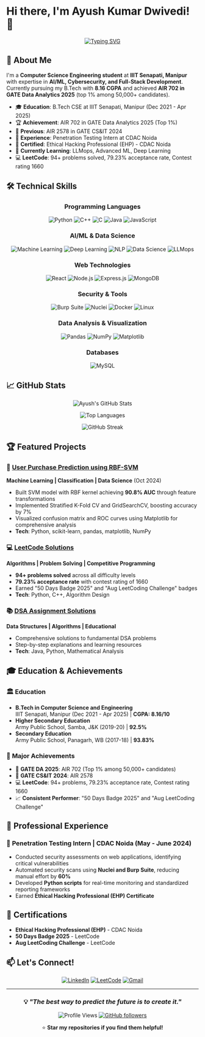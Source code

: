 # Hi there, I'm Ayush Kumar Dwivedi! 👋

<div align="center">
  
[![Typing SVG](https://readme-typing-svg.herokuapp.com?font=Fira+Code&weight=500&size=22&pause=1000&color=36BCF7&center=true&vCenter=true&width=700&lines=Computer+Science+Engineer+💻;AI%2FML+Enthusiast+🤖;Cybersecurity+Professional+🔐;GATE+DA'25+AIR+702+🎯;Problem+Solver+💡;Always+Learning+📚)](https://git.io/typing-svg)

</div>

## 🚀 About Me

I'm a **Computer Science Engineering student** at **IIIT Senapati, Manipur** with expertise in **AI/ML, Cybersecurity, and Full-Stack Development**. Currently pursuing my B.Tech with **8.16 CGPA** and achieved **AIR 702 in GATE Data Analytics 2025** (top 1% among 50,000+ candidates).

- 🎓 **Education**: B.Tech CSE at IIIT Senapati, Manipur (Dec 2021 - Apr 2025)
- 🏆 **Achievement**: AIR 702 in GATE Data Analytics 2025 (Top 1%)  
- 🥇 **Previous**: AIR 2578 in GATE CS&IT 2024
- 💼 **Experience**: Penetration Testing Intern at CDAC Noida
- 🔐 **Certified**: Ethical Hacking Professional (EHP) - CDAC Noida
- 🌱 **Currently Learning**: LLMops, Advanced ML, Deep Learning
- 💻 **LeetCode**: 94+ problems solved, 79.23% acceptance rate, Contest rating 1660

## 🛠️ Technical Skills

<div align="center">

### Programming Languages
![Python](https://img.shields.io/badge/Python-3776AB?style=for-the-badge&logo=python&logoColor=white)
![C++](https://img.shields.io/badge/C++-00599C?style=for-the-badge&logo=cplusplus&logoColor=white)
![C](https://img.shields.io/badge/C-A8B9CC?style=for-the-badge&logo=c&logoColor=black)
![Java](https://img.shields.io/badge/Java-ED8B00?style=for-the-badge&logo=java&logoColor=white)
![JavaScript](https://img.shields.io/badge/JavaScript-F7DF1E?style=for-the-badge&logo=javascript&logoColor=black)

### AI/ML & Data Science
![Machine Learning](https://img.shields.io/badge/Machine_Learning-FF6F00?style=for-the-badge&logo=tensorflow&logoColor=white)
![Deep Learning](https://img.shields.io/badge/Deep_Learning-FF6F00?style=for-the-badge&logo=pytorch&logoColor=white)
![NLP](https://img.shields.io/badge/NLP-4285F4?style=for-the-badge&logo=google&logoColor=white)
![Data Science](https://img.shields.io/badge/Data_Science-3776AB?style=for-the-badge&logo=python&logoColor=white)
![LLMops](https://img.shields.io/badge/LLMops-000000?style=for-the-badge&logo=openai&logoColor=white)

### Web Technologies
![React](https://img.shields.io/badge/React-61DAFB?style=for-the-badge&logo=react&logoColor=black)
![Node.js](https://img.shields.io/badge/Node.js-339933?style=for-the-badge&logo=nodedotjs&logoColor=white)
![Express.js](https://img.shields.io/badge/Express.js-000000?style=for-the-badge&logo=express&logoColor=white)
![MongoDB](https://img.shields.io/badge/MongoDB-47A248?style=for-the-badge&logo=mongodb&logoColor=white)

### Security & Tools
![Burp Suite](https://img.shields.io/badge/Burp_Suite-FF6633?style=for-the-badge&logo=burpsuite&logoColor=white)
![Nuclei](https://img.shields.io/badge/Nuclei-000000?style=for-the-badge&logo=nuclei&logoColor=white)
![Docker](https://img.shields.io/badge/Docker-2496ED?style=for-the-badge&logo=docker&logoColor=white)
![Linux](https://img.shields.io/badge/Linux-FCC624?style=for-the-badge&logo=linux&logoColor=black)

### Data Analysis & Visualization
![Pandas](https://img.shields.io/badge/Pandas-150458?style=for-the-badge&logo=pandas&logoColor=white)
![NumPy](https://img.shields.io/badge/NumPy-013243?style=for-the-badge&logo=numpy&logoColor=white)
![Matplotlib](https://img.shields.io/badge/Matplotlib-11557c?style=for-the-badge&logo=python&logoColor=white)

### Databases
![MySQL](https://img.shields.io/badge/MySQL-4479A1?style=for-the-badge&logo=mysql&logoColor=white)

</div>

## 📈 GitHub Stats

<div align="center">
  
![Ayush's GitHub Stats](https://github-readme-stats.vercel.app/api?username=AyushDwi&show_icons=true&theme=tokyonight&hide_border=true&count_private=true)

![Top Languages](https://github-readme-stats.vercel.app/api/top-langs/?username=AyushDwi&layout=compact&theme=tokyonight&hide_border=true)

</div>

<div align="center">

![GitHub Streak](https://streak-stats.demolab.com/?user=AyushDwi&theme=tokyonight&hide_border=true)

</div>

## 🏆 Featured Projects

### 🧠 [User Purchase Prediction using RBF-SVM](https://github.com/AyushDwi/Using-RBF-kernel-in-SVM-for-user-prediction-)
**Machine Learning | Classification | Data Science** (Oct 2024)
- Built SVM model with RBF kernel achieving **90.8% AUC** through feature transformations
- Implemented Stratified K-Fold CV and GridSearchCV, boosting accuracy by 7%
- Visualized confusion matrix and ROC curves using Matplotlib for comprehensive analysis
- **Tech**: Python, scikit-learn, pandas, matplotlib, NumPy

### 💻 [LeetCode Solutions](https://github.com/AyushDwi/Leetcode)
**Algorithms | Problem Solving | Competitive Programming**
- **94+ problems solved** across all difficulty levels
- **79.23% acceptance rate** with contest rating of 1660
- Earned "50 Days Badge 2025" and "Aug LeetCoding Challenge" badges
- **Tech**: Python, C++, Algorithm Design

### 📚 [DSA Assignment Solutions](https://github.com/AyushDwi/Pepcoding-DSA-assignment-solutions-)
**Data Structures | Algorithms | Educational**
- Comprehensive solutions to fundamental DSA problems
- Step-by-step explanations and learning resources
- **Tech**: Java, Python, Mathematical Analysis

## 🎓 Education & Achievements

### 🏛️ **Education**
- **B.Tech in Computer Science and Engineering**  
  IIIT Senapati, Manipur (Dec 2021 - Apr 2025) | **CGPA: 8.16/10**
- **Higher Secondary Education**  
  Army Public School, Samba, J&K (2019-20) | **92.5%**
- **Secondary Education**  
  Army Public School, Panagarh, WB (2017-18) | **93.83%**

### 🏅 **Major Achievements**
- 🥇 **GATE DA 2025**: AIR 702 (Top 1% among 50,000+ candidates)
- 🥈 **GATE CS&IT 2024**: AIR 2578
- 💻 **LeetCode**: 94+ problems, 79.23% acceptance rate, Contest rating 1660
- 📈 **Consistent Performer**: "50 Days Badge 2025" and "Aug LeetCoding Challenge"

## 💼 Professional Experience

### 🔐 **Penetration Testing Intern** | CDAC Noida (May - June 2024)
- Conducted security assessments on web applications, identifying critical vulnerabilities
- Automated security scans using **Nuclei and Burp Suite**, reducing manual effort by **60%**
- Developed **Python scripts** for real-time monitoring and standardized reporting frameworks
- Earned **Ethical Hacking Professional (EHP) Certificate**

## 🏅 Certifications

- **Ethical Hacking Professional (EHP)** - CDAC Noida
- **50 Days Badge 2025** - LeetCode
- **Aug LeetCoding Challenge** - LeetCode

## 📫 Let's Connect!

<div align="center">

[![LinkedIn](https://img.shields.io/badge/LinkedIn-0077B5?style=for-the-badge&logo=linkedin&logoColor=white)](https://linkedin.com/in/ayushkumardwivedi)
[![LeetCode](https://img.shields.io/badge/LeetCode-FFA116?style=for-the-badge&logo=leetcode&logoColor=white)](https://leetcode.com/AyushDwi)
[![Gmail](https://img.shields.io/badge/Gmail-EA4335?style=for-the-badge&logo=gmail&logoColor=white)](mailto:ayushkumar8101932@gmail.com)

</div>

---

<div align="center">

### 💡 *"The best way to predict the future is to create it."*

![Profile Views](https://komarev.com/ghpvc/?username=AyushDwi&style=flat-square&color=blue)
[![GitHub followers](https://img.shields.io/github/followers/AyushDwi?style=social)](https://github.com/AyushDwi)

⭐ **Star my repositories if you find them helpful!**

</div>
